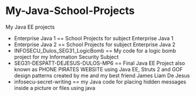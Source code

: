 # My-Java-School-Projects
My Java EE projects
- Enterprise Java 1 == School Projects for subject Enterprise Java 1
- Enterprise Java 2 == School Projects for subject Enterprise Java 2
- INFOSECU_Dulos_SEG31_LogicBomb == My code for a logic bomb project for my Information Security Subject
- SEG31-DESPATT-DEJESUS-DULOS-MP6 == Final Java EE Project also known as PHONE PIRATES WEBSITE using Java EE, Struts 2 and GOF design patterns created by me and my best friend James Liam De Jesus
- infosecu-secret-writing == my Java code for placing hidden messages inside a picture or files using java

